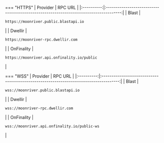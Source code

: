 === "HTTPS"
    |  Provider  |                                        RPC URL                                         |
    |:----------:|:--------------------------------------------------------------------------------------:|
    |   Blast    |    <pre style="padding-right: 2em">```https://moonriver.public.blastapi.io```</pre>    |
    |   Dwellir  |    <pre style="padding-right: 2em">```https://moonriver-rpc.dwellir.com```</pre>       |
    | OnFinality | <pre style="padding-right: 2em">```https://moonriver.api.onfinality.io/public```</pre> |

=== "WSS"
    |  Provider  |                                         RPC URL                                         |
    |:----------:|:---------------------------------------------------------------------------------------:|
    |   Blast    |     <pre style="padding-right: 2em">```wss://moonriver.public.blastapi.io```</pre>      |
    |   Dwellir  |     <pre style="padding-right: 2em">```wss://moonriver-rpc.dwellir.com```</pre>         |
    | OnFinality | <pre style="padding-right: 2em">```wss://moonriver.api.onfinality.io/public-ws```</pre> |
